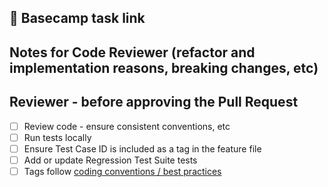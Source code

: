 ## 🔗 Basecamp task link


## Notes for Code Reviewer (refactor and implementation reasons, breaking changes, etc)


## Reviewer - before approving the Pull Request
- [ ]  Review code - ensure consistent conventions, etc
- [ ]  Run tests locally
- [ ]  Ensure Test Case ID is included as a tag in the feature file
- [ ]  Add or update Regression Test Suite tests
- [ ]  Tags follow [coding conventions / best practices](https://sites.google.com/paymentsource.ca/services/development/coding-conventions#h.w6e26vd86ddx)
